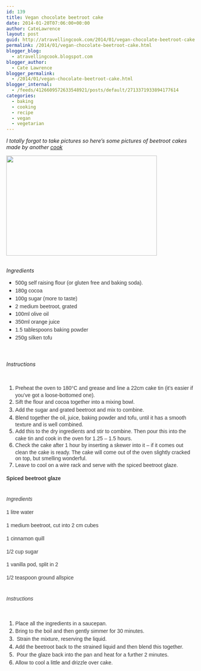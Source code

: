 ```yaml
---
id: 139
title: Vegan chocolate beetroot cake
date: 2014-01-20T07:06:00+00:00
author: CateLawrence
layout: post
guid: http://atravellingcook.com/2014/01/vegan-chocolate-beetroot-cake.html
permalink: /2014/01/vegan-chocolate-beetroot-cake.html
blogger_blog:
  - atravellingcook.blogspot.com
blogger_author:
  - Cate Lawrence
blogger_permalink:
  - /2014/01/vegan-chocolate-beetroot-cake.html
blogger_internal:
  - /feeds/4126609572633548921/posts/default/2713371933894177614
categories:
  - baking
  - cooking
  - recipe
  - vegan
  - vegetarian
---
```

_I totally forgot to take pictures so here&#8217;s some pictures of beetroot cakes made by another <a href="http://faroutbrusselsprout.blogspot.co.uk/2011/05/chocolate-beetroot-cake.html">cook</a>_<br /> 


  <a  href="http://2.bp.blogspot.com/-ON3pQRsyTLQ/Uttshk2AzRI/AAAAAAAAH8Y/zHGuCD8gZmg/s1600/110602_cfth_beetrootchoc_+2.jpg"><img src="http://2.bp.blogspot.com/-ON3pQRsyTLQ/Uttshk2AzRI/AAAAAAAAH8Y/zHGuCD8gZmg/s1600/110602_cfth_beetrootchoc_+2.jpg" alt="" width="400" height="266" border="0" /></a>


<br /> _Ingredients_

  * <span style="background-color: white; color: #333333; font-family: Arial, Helvetica, sans-serif; line-height: 20.799999237060547px;">500g self raising flour (or gluten free and baking soda).
  * <span style="background-color: white; color: #333333; font-family: Arial, Helvetica, sans-serif; line-height: 20.799999237060547px;">180g cocoa
  * <span style="background-color: white; color: #333333; font-family: Arial, Helvetica, sans-serif; line-height: 20.799999237060547px;">100g sugar (more to taste)
  * <span style="background-color: white; color: #333333; font-family: Arial, Helvetica, sans-serif; line-height: 20.799999237060547px;">2 medium beetroot, grated
  * <span style="background-color: white; color: #333333; font-family: Arial, Helvetica, sans-serif; line-height: 20.799999237060547px;">100ml olive oil
  * <span style="background-color: white; color: #333333; font-family: Arial, Helvetica, sans-serif; line-height: 20.799999237060547px;">350ml orange juice
  * <span style="background-color: white; color: #333333; font-family: Arial, Helvetica, sans-serif; line-height: 20.799999237060547px;">1.5 tablespoons baking powder
  * <span style="background-color: white; color: #333333; font-family: Arial, Helvetica, sans-serif; line-height: 20.799999237060547px;">250g silken tofu

<br style="background-color: white; color: #333333; line-height: 20.799999237060547px;" /><br /> _Instructions_
  
<br /> 

  1. <span style="background-color: white; color: #333333; font-family: Arial, Helvetica, sans-serif; line-height: 20.799999237060547px;">Preheat the oven to 180°C and grease and line a 22cm cake tin (it’s easier if you’ve got a loose-bottomed one).
  2. <span style="background-color: white; color: #333333; font-family: Arial, Helvetica, sans-serif; line-height: 20.799999237060547px;">Sift the flour and cocoa together into a mixing bowl. 
  3. <span style="background-color: white; color: #333333; font-family: Arial, Helvetica, sans-serif; line-height: 20.799999237060547px;">Add the sugar and grated beetroot and mix to combine.
  4. <span style="background-color: white; color: #333333; font-family: Arial, Helvetica, sans-serif; line-height: 20.799999237060547px;">Blend together the oil, juice, baking powder and tofu, until it has a smooth texture and is well combined. 
  5. <span style="background-color: white; color: #333333; font-family: Arial, Helvetica, sans-serif; line-height: 20.799999237060547px;">Add this to the dry ingredients and stir to combine. Then pour this into the cake tin and cook in the oven for 1.25 – 1.5 hours. 
  6. <span style="background-color: white; color: #333333; font-family: Arial, Helvetica, sans-serif; line-height: 20.799999237060547px;">Check the cake after 1 hour by inserting a skewer into it – if it comes out clean the cake is ready. The cake will come out of the oven slightly cracked on top, but smelling wonderful.
  7. <span style="background-color: white; color: #333333; font-family: Arial, Helvetica, sans-serif; line-height: 20.799999237060547px;">Leave to cool on a wire rack and serve with the spiced beetroot glaze.

<span style="background-color: white; color: #333333; font-family: Arial, Helvetica, sans-serif; line-height: 20.799999237060547px;"><b>Spiced beetroot glaze</b>
  
<br style="background-color: white; color: #333333; line-height: 20.799999237060547px;" /><span style="background-color: white; color: #333333; font-family: Arial, Helvetica, sans-serif; line-height: 20.799999237060547px;"><i>Ingredients</i>
  
<span style="background-color: white; color: #333333; font-family: Arial, Helvetica, sans-serif; line-height: 20.799999237060547px;">1 litre water
  
<span style="background-color: white; color: #333333; font-family: Arial, Helvetica, sans-serif; line-height: 20.799999237060547px;">1 medium beetroot, cut into 2 cm cubes
  
<span style="background-color: white; color: #333333; font-family: Arial, Helvetica, sans-serif; line-height: 20.799999237060547px;">1 cinnamon quill
  
<span style="background-color: white; color: #333333; font-family: Arial, Helvetica, sans-serif; line-height: 20.799999237060547px;">1/2 cup sugar
  
<span style="background-color: white; color: #333333; font-family: Arial, Helvetica, sans-serif; line-height: 20.799999237060547px;">1 vanilla pod, split in 2
  
<span style="background-color: white; color: #333333; font-family: Arial, Helvetica, sans-serif; line-height: 20.799999237060547px;">1/2 teaspoon ground allspice
  
<br style="background-color: white; color: #333333; line-height: 20.799999237060547px;" /><span style="background-color: white; color: #333333; font-family: Arial, Helvetica, sans-serif; line-height: 20.799999237060547px;"><i>Instructions</i>
  
<br /> 

  1. <span style="background-color: white; color: #333333; font-family: Arial, Helvetica, sans-serif; line-height: 20.799999237060547px;">Place all the ingredients in a saucepan. 
  2. <span style="background-color: white; color: #333333; font-family: Arial, Helvetica, sans-serif; line-height: 20.799999237060547px;">Bring to the boil and then gently simmer for 30 minutes.
  3. <span style="background-color: white; color: #333333; font-family: Arial, Helvetica, sans-serif; line-height: 20.799999237060547px;"> Strain the mixture, reserving the liquid. 
  4. <span style="background-color: white; color: #333333; font-family: Arial, Helvetica, sans-serif; line-height: 20.799999237060547px;">Add the beetroot back to the strained liquid and then blend this together.
  5. <span style="background-color: white; color: #333333; font-family: Arial, Helvetica, sans-serif; line-height: 20.799999237060547px;"> Pour the glaze back into the pan and heat for a further 2 minutes.
  6. <span style="background-color: white; color: #333333; font-family: Arial, Helvetica, sans-serif; line-height: 20.799999237060547px;">Allow to cool a little and drizzle over cake.